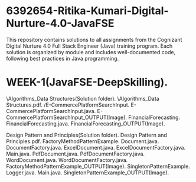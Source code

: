 # 6392654-Ritika-Kumari-Digital-Nurture-4.0-JavaFSE
This repository contains solutions to all assignments from the Cognizant Digital Nurture 4.0 Full Stack Engineer (Java) training program. Each solution is organized by module and includes well-documented code, following best practices in Java programming.

# WEEK-1(JavaFSE-DeepSkilling).
\Algorithms_Data Structures(Solution folder).
      \Algorithms_Data Structures.pdf.
      /E-CommercePlatformSearchInput.
          E-CommercePlatformSearchInput.java.
          E-CommercePlatformSearchInput_OUTPUT(Image).
      FinancialForecasting.
          FinancialForecasting.java.
          FinancialForecasting_OUTPUT(Image).

          
Design Pattern and Principles(Solution folder).
       Design Pattern and Principles.pdf.
       FactoryMethodPatternExample.
          Document.java.
          DocumentFactory.java.
          ExcelDocument.java.
          ExcelDocumentFactory.java.
          Main.java.
          PdfDocument.java.
          PdfDocumentFactory.java.
          WordDocument.java.
          WordDocumentFactory.java.
          FactoryMethodPatternExample_OUTPUT(Image).
       SingletonPatternExample.
          Logger.java.
          Main.java.
          SingletonPatternExample_OUTPUT(Image).

